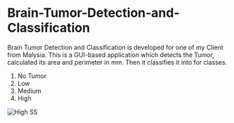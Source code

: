 # Brain-Tumor-Detection-and-Classification
Brain Tumor Detection and Classification is developed for one of my Client from Malysia.
This is a GUI-based application which detects the Tumor, calculated its area and perimeter in mm.
Then it classifies it into for classes.
1. No Tumor
2. Low
3. Medium
4. High


![High SS](https://user-images.githubusercontent.com/25412736/174799977-d67fb4a4-0535-43dd-a6f6-ade748366376.PNG)
